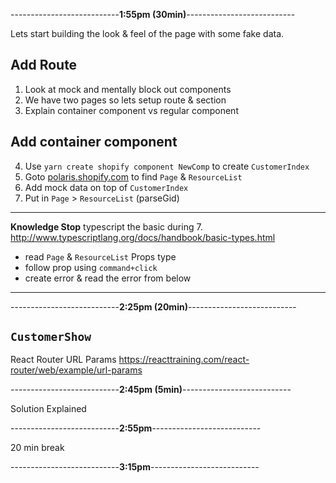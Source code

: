 ---------------------------**1:55pm (30min)**---------------------------

Lets start building the look & feel of the page with some fake data.

## Add Route
1. Look at mock and mentally block out components
2. We have two pages so lets setup route & section
3. Explain container component vs regular component

## Add container component
4. Use `yarn create shopify component NewComp` to create `CustomerIndex`
5. Goto [polaris.shopify.com](polaris.shopify.com) to find `Page` & `ResourceList`
6. Add mock data on top of `CustomerIndex`
7. Put in `Page` > `ResourceList` (parseGid)

---
**Knowledge Stop**
typescript the basic during 7.
http://www.typescriptlang.org/docs/handbook/basic-types.html

- read `Page` & `ResourceList` Props type
- follow prop using `command+click`
- create error & read the error from below
---



---------------------------**2:25pm (20min)**---------------------------

## `CustomerShow`
React Router URL Params
https://reacttraining.com/react-router/web/example/url-params

---------------------------**2:45pm (5min)**---------------------------

Solution Explained

---------------------------**2:55pm**---------------------------

20 min break

---------------------------**3:15pm**---------------------------
